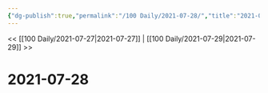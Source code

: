 ```yaml
---
{"dg-publish":true,"permalink":"/100 Daily/2021-07-28/","title":"2021-07-28","created":"2023-04-10T13:02:06.911+08:00","updated":"2023-04-10T13:02:12.307+08:00"}
---
```



<< [[100 Daily/2021-07-27\|2021-07-27]] | [[100 Daily/2021-07-29\|2021-07-29]] >>

# 2021-07-28
